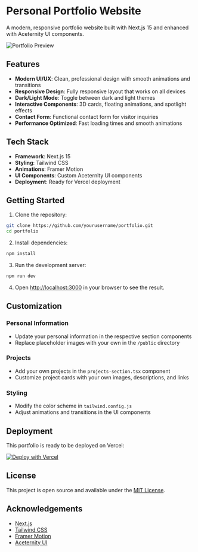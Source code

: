 # Personal Portfolio Website

A modern, responsive portfolio website built with Next.js 15 and enhanced with Aceternity UI components.

![Portfolio Preview](public/portfolio-preview.png)

## Features

- **Modern UI/UX**: Clean, professional design with smooth animations and transitions
- **Responsive Design**: Fully responsive layout that works on all devices
- **Dark/Light Mode**: Toggle between dark and light themes
- **Interactive Components**: 3D cards, floating animations, and spotlight effects
- **Contact Form**: Functional contact form for visitor inquiries
- **Performance Optimized**: Fast loading times and smooth animations

## Tech Stack

- **Framework**: Next.js 15
- **Styling**: Tailwind CSS
- **Animations**: Framer Motion
- **UI Components**: Custom Aceternity UI components
- **Deployment**: Ready for Vercel deployment

## Getting Started

1. Clone the repository:
```bash
git clone https://github.com/yourusername/portfolio.git
cd portfolio
```

2. Install dependencies:
```bash
npm install
```

3. Run the development server:
```bash
npm run dev
```

4. Open [http://localhost:3000](http://localhost:3000) in your browser to see the result.

## Customization

### Personal Information
- Update your personal information in the respective section components
- Replace placeholder images with your own in the `/public` directory

### Projects
- Add your own projects in the `projects-section.tsx` component
- Customize project cards with your own images, descriptions, and links

### Styling
- Modify the color scheme in `tailwind.config.js`
- Adjust animations and transitions in the UI components

## Deployment

This portfolio is ready to be deployed on Vercel:

[![Deploy with Vercel](https://vercel.com/button)](https://vercel.com/new/clone?repository-url=https://github.com/yourusername/portfolio)

## License

This project is open source and available under the [MIT License](LICENSE).

## Acknowledgements

- [Next.js](https://nextjs.org/)
- [Tailwind CSS](https://tailwindcss.com/)
- [Framer Motion](https://www.framer.com/motion/)
- [Aceternity UI](https://ui.aceternity.com/)

